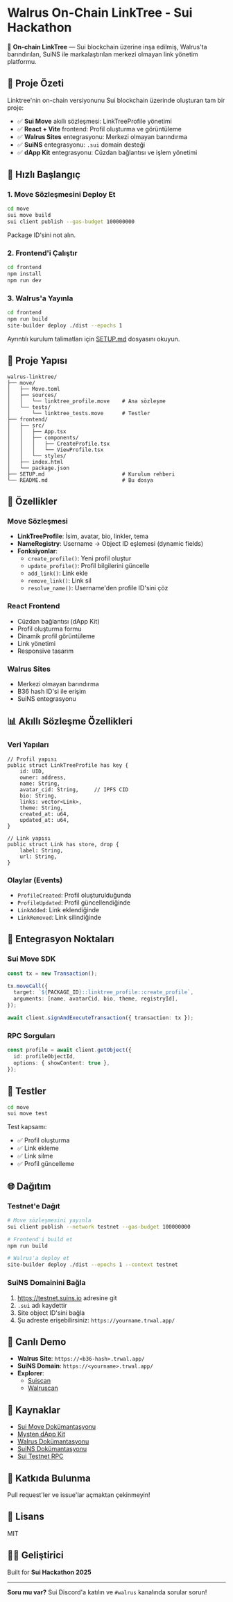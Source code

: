 # Walrus On-Chain LinkTree - Sui Hackathon

🌳 **On-chain LinkTree** — Sui blockchain üzerine inşa edilmiş, Walrus'ta barındırılan, SuiNS ile markalaştırılan merkezi olmayan link yönetim platformu.

## 🎯 Proje Özeti

Linktree'nin on-chain versiyonunu Sui blockchain üzerinde oluşturan tam bir proje:

- ✅ **Sui Move** akıllı sözleşmesi: LinkTreeProfile yönetimi
- ✅ **React + Vite** frontend: Profil oluşturma ve görüntüleme
- ✅ **Walrus Sites** entegrasyonu: Merkezi olmayan barındırma
- ✅ **SuiNS** entegrasyonu: `.sui` domain desteği
- ✅ **dApp Kit** entegrasyonu: Cüzdan bağlantısı ve işlem yönetimi

## 🚀 Hızlı Başlangıç

### 1. Move Sözleşmesini Deploy Et

```bash
cd move
sui move build
sui client publish --gas-budget 100000000
```

Package ID'sini not alın.

### 2. Frontend'i Çalıştır

```bash
cd frontend
npm install
npm run dev
```

### 3. Walrus'a Yayınla

```bash
cd frontend
npm run build
site-builder deploy ./dist --epochs 1
```

Ayrıntılı kurulum talimatları için [SETUP.md](./SETUP.md) dosyasını okuyun.

## 📁 Proje Yapısı

```
walrus-linktree/
├── move/
│   ├── Move.toml
│   ├── sources/
│   │   └── linktree_profile.move    # Ana sözleşme
│   └── tests/
│       └── linktree_tests.move      # Testler
├── frontend/
│   ├── src/
│   │   ├── App.tsx
│   │   ├── components/
│   │   │   ├── CreateProfile.tsx
│   │   │   └── ViewProfile.tsx
│   │   └── styles/
│   ├── index.html
│   └── package.json
├── SETUP.md                         # Kurulum rehberi
└── README.md                        # Bu dosya
```

## 🎨 Özellikler

### Move Sözleşmesi

- **LinkTreeProfile**: İsim, avatar, bio, linkler, tema
- **NameRegistry**: Username → Object ID eşlemesi (dynamic fields)
- **Fonksiyonlar**:
  - `create_profile()`: Yeni profil oluştur
  - `update_profile()`: Profil bilgilerini güncelle
  - `add_link()`: Link ekle
  - `remove_link()`: Link sil
  - `resolve_name()`: Username'den profile ID'sini çöz

### React Frontend

- Cüzdan bağlantısı (dApp Kit)
- Profil oluşturma formu
- Dinamik profil görüntüleme
- Link yönetimi
- Responsive tasarım

### Walrus Sites

- Merkezi olmayan barındırma
- B36 hash ID'si ile erişim
- SuiNS entegrasyonu

## 📊 Akıllı Sözleşme Özellikleri

### Veri Yapıları

```move
// Profil yapısı
public struct LinkTreeProfile has key {
    id: UID,
    owner: address,
    name: String,
    avatar_cid: String,     // IPFS CID
    bio: String,
    links: vector<Link>,
    theme: String,
    created_at: u64,
    updated_at: u64,
}

// Link yapısı
public struct Link has store, drop {
    label: String,
    url: String,
}
```

### Olaylar (Events)

- `ProfileCreated`: Profil oluşturulduğunda
- `ProfileUpdated`: Profil güncellendiğinde
- `LinkAdded`: Link eklendiğinde
- `LinkRemoved`: Link silindiğinde

## 🔌 Entegrasyon Noktaları

### Sui Move SDK

```typescript
const tx = new Transaction();

tx.moveCall({
  target: `${PACKAGE_ID}::linktree_profile::create_profile`,
  arguments: [name, avatarCid, bio, theme, registryId],
});

await client.signAndExecuteTransaction({ transaction: tx });
```

### RPC Sorguları

```typescript
const profile = await client.getObject({
  id: profileObjectId,
  options: { showContent: true },
});
```

## 🧪 Testler

```bash
cd move
sui move test
```

Test kapsamı:
- ✅ Profil oluşturma
- ✅ Link ekleme
- ✅ Link silme
- ✅ Profil güncelleme

## 🌐 Dağıtım

### Testnet'e Dağıt

```bash
# Move sözleşmesini yayınla
sui client publish --network testnet --gas-budget 100000000

# Frontend'i build et
npm run build

# Walrus'a deploy et
site-builder deploy ./dist --epochs 1 --context testnet
```

### SuiNS Domainini Bağla

1. https://testnet.suins.io adresine git
2. `.sui` adı kaydettir
3. Site object ID'sini bağla
4. Şu adreste erişebilirsiniz: `https://yourname.trwal.app/`

## 📱 Canlı Demo

- **Walrus Site**: `https://<b36-hash>.trwal.app/`
- **SuiNS Domain**: `https://<yourname>.trwal.app/`
- **Explorer**: 
  - [Suiscan](https://suiscan.xyz/testnet)
  - [Walruscan](https://walruscan.com/testnet)

## 🔗 Kaynaklar

- [Sui Move Dokümantasyonu](https://move-book.com/)
- [Mysten dApp Kit](https://sdk.mystenlabs.com/dapp-kit)
- [Walrus Dokümantasyonu](https://docs.wal.app/)
- [SuiNS Dokümantasyonu](https://docs.suins.io/)
- [Sui Testnet RPC](https://fullnode.testnet.sui.io:443)

## 📝 Katkıda Bulunma

Pull request'ler ve issue'lar açmaktan çekinmeyin!

## 📄 Lisans

MIT

## 👨‍💻 Geliştirici

Built for **Sui Hackathon 2025**

---

**Soru mu var?** Sui Discord'a katılın ve `#walrus` kanalında sorular sorun!
